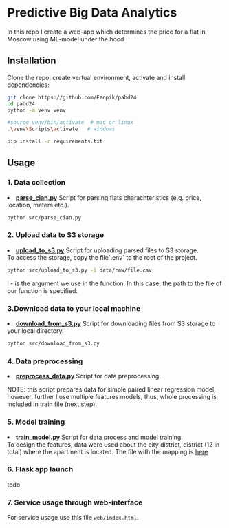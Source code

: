 

# Predictive Big Data Analytics

In this repo I create a web-app which determines the price for a flat in Moscow using ML-model under the hood

## Installation 

Clone the repo, create vertual environment, activate and install dependencies:  

```sh
git clone https://github.com/Ezopik/pabd24
cd pabd24
python -m venv venv

#source venv/bin/activate  # mac or linux
.\venv\Scripts\activate   # windows

pip install -r requirements.txt
```

## Usage

### 1. Data collection
<li><strong><a href="https://github.com/Ezopik/pabd24/blob/main/src/parse_cian.py">parse_cian.py</a></strong> Script for parsing flats charachteristics (e.g. price, location, meters etc.).</li>

```sh
python src/parse_cian.py 
```  

### 2. Upload data to S3 storage
<li><strong><a href="https://github.com/Ezopik/pabd24/blob/main/src/upload_to_s3.py">upload_to_s3.py</a></strong> Script for uploading parsed files to S3 storage.</li> 
To access the storage, copy the file`.env` to the root of the project.  

```sh
python src/upload_to_s3.py -i data/raw/file.csv
```
i - is the argument we use in the function. In this case, the path to the file of our function is specified.
### 3.Download data to your local machine 
<li><strong><a href="https://github.com/Ezopik/pabd24/blob/main/src/download_from_s3.py">download_from_s3.py</a></strong> Script for downloading files from S3 storage to your local directory.</li> 

```sh
python src/download_from_s3.py
``` 
### 4. Data preprocessing 
<li><strong><a href="https://github.com/Ezopik/pabd24/blob/main/src/preprocess_data.py">preprocess_data.py</a></strong> Script for data preprocessing.</li> 

NOTE: this script prepares data for simple paired linear regression model, however, further I use multiple features models, thus, whole processing is included in train file (next step).

### 5. Model training
<li><strong><a href="https://github.com/Ezopik/pabd24/blob/main/src/train_model.py">train_model.py</a></strong> Script for data process and model training.</li> 
To design the features, data were used about the city district, district (12 in total) where the apartment is located. The file with the mapping is <a href="https://github.com/Ezopik/pabd24/blob/main/mapping/county.txt">here</a></li> 

### 6. Flask app launch

todo

### 7. Service usage through web-interface

For service usage use this file `web/index.html`.  


